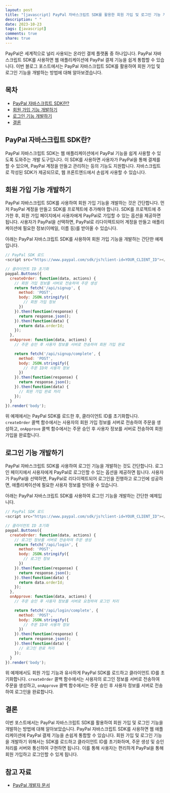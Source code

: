 ```yaml
---
layout: post
title: "[javascript] PayPal 자바스크립트 SDK를 활용한 회원 가입 및 로그인 기능 개발하기"
description: " "
date: 2023-10-23
tags: [javascript]
comments: true
share: true
---
```


PayPal은 세계적으로 널리 사용되는 온라인 결제 플랫폼 중 하나입니다. PayPal 자바스크립트 SDK를 사용하면 웹 애플리케이션에 PayPal 결제 기능을 쉽게 통합할 수 있습니다. 이번 블로그 포스트에서는 PayPal 자바스크립트 SDK를 활용하여 회원 가입 및 로그인 기능을 개발하는 방법에 대해 알아보겠습니다.

## 목차
- [PayPal 자바스크립트 SDK란?](#paypal-자바스크립트-sdk란)
- [회원 가입 기능 개발하기](#회원-가입-기능-개발하기)
- [로그인 기능 개발하기](#로그인-기능-개발하기)
- [결론](#결론)

## PayPal 자바스크립트 SDK란?
PayPal 자바스크립트 SDK는 웹 애플리케이션에서 PayPal 기능을 쉽게 사용할 수 있도록 도와주는 개발 도구입니다. 이 SDK를 사용하면 사용자가 PayPal을 통해 결제를 할 수 있으며, PayPal 계정을 만들고 관리하는 등의 기능도 지원합니다. 자바스크립트로 작성된 SDK가 제공되므로, 웹 프론트엔드에서 손쉽게 사용할 수 있습니다.

## 회원 가입 기능 개발하기
PayPal 자바스크립트 SDK를 사용하여 회원 가입 기능을 개발하는 것은 간단합니다. 먼저 PayPal 계정을 만들고 SDK를 프로젝트에 추가해야 합니다. SDK를 프로젝트에 추가한 후, 회원 가입 페이지에서 사용자에게 PayPal로 가입할 수 있는 옵션을 제공하면 됩니다. 사용자가 PayPal을 선택하면, PayPal로 리다이렉트되어 계정을 만들고 애플리케이션에 필요한 정보(이메일, 이름 등)를 받아올 수 있습니다.

아래는 PayPal 자바스크립트 SDK를 사용하여 회원 가입 기능을 개발하는 간단한 예제입니다.

```javascript
// PayPal SDK 로드
<script src="https://www.paypal.com/sdk/js?client-id=YOUR_CLIENT_ID"></script>

// 클라이언트 ID 초기화
paypal.Buttons({
  createOrder: function(data, actions) {
    // 회원 가입 정보를 서버로 전송하여 주문 생성
    return fetch('/api/signup', {
      method: 'POST',
      body: JSON.stringify({
        // 회원 가입 정보
      })
    }).then(function(response) {
      return response.json();
    }).then(function(data) {
      return data.orderId;
    });
  },
  onApprove: function(data, actions) {
    // 주문 승인 후 사용자 정보를 서버로 전송하여 회원 가입 완료

    return fetch('/api/signup/complete', {
      method: 'POST',
      body: JSON.stringify({
        // 주문 ID와 사용자 정보
      })
    }).then(function(response) {
      return response.json();
    }).then(function(data) {
      // 회원 가입 완료 처리
    });
  }
}).render('body');
```

위 예제에서는 PayPal SDK를 로드한 후, 클라이언트 ID를 초기화합니다. `createOrder` 콜백 함수에서는 사용자의 회원 가입 정보를 서버로 전송하여 주문을 생성하고, `onApprove` 콜백 함수에서는 주문 승인 후 사용자 정보를 서버로 전송하여 회원 가입을 완료합니다.

## 로그인 기능 개발하기
PayPal 자바스크립트 SDK를 사용하여 로그인 기능을 개발하는 것도 간단합니다. 로그인 페이지에서 사용자에게 PayPal로 로그인할 수 있는 옵션을 제공하면 됩니다. 사용자가 PayPal을 선택하면, PayPal로 리다이렉트되어 로그인을 진행하고 로그인에 성공하면, 애플리케이션에 필요한 사용자 정보를 받아올 수 있습니다.

아래는 PayPal 자바스크립트 SDK를 사용하여 로그인 기능을 개발하는 간단한 예제입니다.

```javascript
// PayPal SDK 로드
<script src="https://www.paypal.com/sdk/js?client-id=YOUR_CLIENT_ID"></script>

// 클라이언트 ID 초기화
paypal.Buttons({
  createOrder: function(data, actions) {
    // 로그인 정보를 서버로 전송하여 주문 생성
    return fetch('/api/login', {
      method: 'POST',
      body: JSON.stringify({
        // 로그인 정보
      })
    }).then(function(response) {
      return response.json();
    }).then(function(data) {
      return data.orderId;
    });
  },
  onApprove: function(data, actions) {
    // 주문 승인 후 사용자 정보를 서버로 요청하여 로그인 처리

    return fetch('/api/login/complete', {
      method: 'POST',
      body: JSON.stringify({
        // 주문 ID와 사용자 정보
      })
    }).then(function(response) {
      return response.json();
    }).then(function(data) {
      // 로그인 완료 처리
    });
  }
}).render('body');
```

위 예제에서도 회원 가입 기능과 유사하게 PayPal SDK를 로드하고 클라이언트 ID를 초기화합니다. `createOrder` 콜백 함수에서는 사용자의 로그인 정보를 서버로 전송하여 주문을 생성하고, `onApprove` 콜백 함수에서는 주문 승인 후 사용자 정보를 서버로 전송하여 로그인을 완료합니다.

## 결론
이번 포스트에서는 PayPal 자바스크립트 SDK를 활용하여 회원 가입 및 로그인 기능을 개발하는 방법에 대해 알아보았습니다. PayPal 자바스크립트 SDK를 사용하면 웹 애플리케이션에 PayPal 결제 기능을 손쉽게 통합할 수 있습니다. 회원 가입 및 로그인 기능을 개발하기 위해서는 SDK를 로드하고 클라이언트 ID를 초기화하며, 주문 생성 및 승인 처리를 서버와 통신하여 구현하면 됩니다. 이를 통해 사용자는 편리하게 PayPal을 통해 회원 가입하고 로그인할 수 있게 됩니다.

## 참고 자료
- [PayPal 개발자 문서](https://developer.paypal.com/docs/)